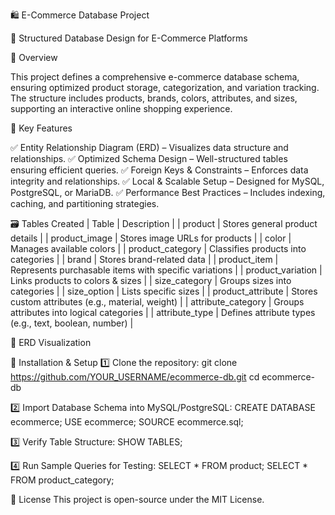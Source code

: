 🛍️ E-Commerce Database Project

📌 Structured Database Design for E-Commerce Platforms

📖 Overview

This project defines a comprehensive e-commerce database schema, ensuring optimized product storage, categorization, and variation tracking. The structure includes products, brands, colors, attributes, and sizes, supporting an interactive online shopping experience.

📌 Key Features

✅ Entity Relationship Diagram (ERD) – Visualizes data structure and relationships.
✅ Optimized Schema Design – Well-structured tables ensuring efficient queries.
✅ Foreign Keys & Constraints – Enforces data integrity and relationships.
✅ Local & Scalable Setup – Designed for MySQL, PostgreSQL, or MariaDB.
✅ Performance Best Practices – Includes indexing, caching, and partitioning strategies.

🗃️ Tables Created
| Table | Description | 
| product | Stores general product details | 
| product_image | Stores image URLs for products | 
| color | Manages available colors | 
| product_category | Classifies products into categories | 
| brand | Stores brand-related data | 
| product_item | Represents purchasable items with specific variations | 
| product_variation | Links products to colors & sizes | 
| size_category | Groups sizes into categories | 
| size_option | Lists specific sizes | 
| product_attribute | Stores custom attributes (e.g., material, weight) | 
| attribute_category | Groups attributes into logical categories | 
| attribute_type | Defines attribute types (e.g., text, boolean, number) | 


📌 ERD Visualization

🚀 Installation & Setup
1️⃣ Clone the repository:
git clone https://github.com/YOUR_USERNAME/ecommerce-db.git
cd ecommerce-db


2️⃣ Import Database Schema into MySQL/PostgreSQL:
CREATE DATABASE ecommerce;
USE ecommerce;
SOURCE ecommerce.sql;


3️⃣ Verify Table Structure:
SHOW TABLES;


4️⃣ Run Sample Queries for Testing:
SELECT * FROM product;
SELECT * FROM product_category;

📜 License
This project is open-source under the MIT License.
